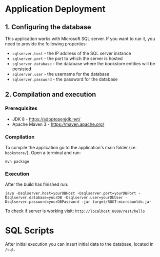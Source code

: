 # Application Deployment

## 1. Configuring the database

This application works with Microsoft SQL server.
If you want to run it, you need to provide the following properties:

* `sqlserver.host` - the IP address of the SQL server instance
* `sqlserver.port` - the port to which the server is hosted
* `sqlserver.database` - the database where the bookstore entities will be persisted
* `sqlserver.user` - the username for the database
* `sqlserver.password` - the password for the database

## 2. Compilation and execution

### Prerequisites

* JDK 8 - https://adoptopenjdk.net/
* Apache Maven 3 - https://maven.apache.org/

### Compilation

To compile the application go to the application's main folder (i.e. `bookstore/`).
Open a terminal and run:

```shell
mvn package
```

### Execution

After the build has finished run:

```shell
java -Dsqlserver.host=yourDBHost -Dsqlserver.port=yourDBPort -Dsqlserver.database=yourDB -Dsqlserver.user=yourDbUser -Dsqlserver.password=yourDBPassword -jar target/ROOT-microbunlde.jar 
```

To check if server is working visit: `http://localhost:8008/rest/hello`

# SQL Scripts
After initial execution you can insert initial data to the database, located in `/sql`.